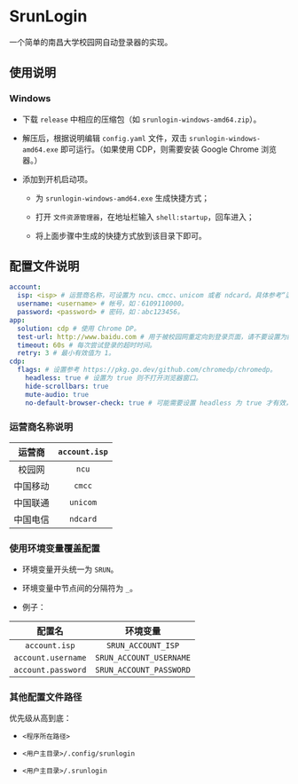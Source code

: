 # SrunLogin

一个简单的南昌大学校园网自动登录器的实现。

## 使用说明

### Windows

- 下载 `release` 中相应的压缩包（如 `srunlogin-windows-amd64.zip`）。

- 解压后，根据说明编辑 `config.yaml` 文件，双击 `srunlogin-windows-amd64.exe`
  即可运行。（如果使用 CDP，则需要安装 Google Chrome 浏览器。）

- 添加到开机启动项。

    - 为 `srunlogin-windows-amd64.exe` 生成快捷方式；

    - 打开 `文件资源管理器`，在地址栏输入 `shell:startup`，回车进入；

    - 将上面步骤中生成的快捷方式放到该目录下即可。

## 配置文件说明

```yaml
account:
  isp: <isp> # 运营商名称，可设置为 ncu、cmcc、unicom 或者 ndcard。具体参考“运营商名称说明”。
  username: <username> # 帐号，如：6109110000。
  password: <password> # 密码，如：abc123456。
app:
  solution: cdp # 使用 Chrome DP。
  test-url: http://www.baidu.com # 用于被校园网重定向到登录页面，请不要设置为能够在不登录的情况下还能解析的域名。
  timeout: 60s # 每次尝试登录的超时时间。
  retry: 3 # 最小有效值为 1。
cdp:
  flags: # 设置参考 https://pkg.go.dev/github.com/chromedp/chromedp。
    headless: true # 设置为 true 则不打开浏览器窗口。
    hide-scrollbars: true
    mute-audio: true
    no-default-browser-check: true # 可能需要设置 headless 为 true 才有效，如果打开窗口运行，可能会在桌面添加图标。
```

### 运营商名称说明

| 运营商  | `account.isp` |
|:----:|:-------------:|
| 校园网  |     `ncu`     |
| 中国移动 |    `cmcc`     |
| 中国联通 |   `unicom`    |
| 中国电信 |   `ndcard`    |

### 使用环境变量覆盖配置

- 环境变量开头统一为 `SRUN`。

- 环境变量中节点间的分隔符为 `_`。

- 例子：

|        配置名         |          环境变量           |
|:------------------:|:-----------------------:|
|   `account.isp`    |   `SRUN_ACCOUNT_ISP`    |
| `account.username` | `SRUN_ACCOUNT_USERNAME` |
| `account.password` | `SRUN_ACCOUNT_PASSWORD` |

### 其他配置文件路径

优先级从高到底：

- `<程序所在路径>`

- `<用户主目录>/.config/srunlogin`

- `<用户主目录>/.srunlogin`
